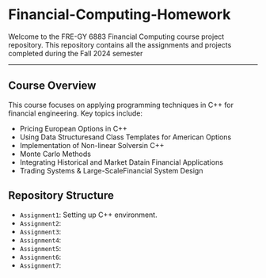# Financial-Computing-Homework

Welcome to the FRE-GY 6883 Financial Computing course project repository. This repository contains all the assignments and projects completed during the Fall 2024 semester

---------------------------

## Course Overview
This course focuses on applying programming techniques in C++ for financial engineering. Key topics include:
 + Pricing European Options in C++
 + Using Data Structuresand Class Templates for American Options
 + Implementation of Non-linear Solversin C++
 + Monte Carlo Methods
 + Integrating Historical and Market Datain Financial Applications
 + Trading Systems & Large-ScaleFinancial System Design
   
## Repository Structure
   + `Assignment1`: Setting up C++ environment.
   + `Assignment2`: 
   + `Assignment3`:
   + `Assignment4`: 
   + `Assignment5`:
   + `Assignment6`:
   + `Assignment7`:


 
